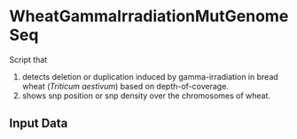# WheatGammaIrradiationMutGenomeSeq
Script that 
1. detects deletion or duplication induced by gamma-irradiation in bread wheat (*Triticum aestivum*) based on depth-of-coverage.
2. shows snp position or snp density over the chromosomes of wheat.

## Input Data

